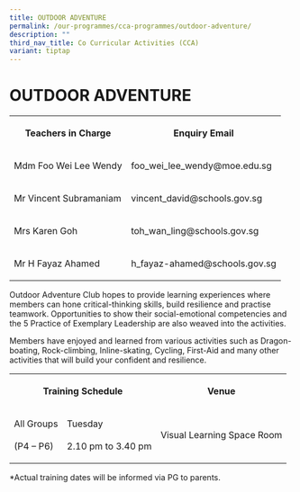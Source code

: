 ```yaml
---
title: OUTDOOR ADVENTURE
permalink: /our-programmes/cca-programmes/outdoor-adventure/
description: ""
third_nav_title: Co Curricular Activities (CCA)
variant: tiptap
---
```

<h1><strong>OUTDOOR ADVENTURE</strong></h1>
<table style="minWidth: 50px">
<colgroup>
<col>
<col>
</colgroup>
<tbody>
<tr>
<th rowspan="1" colspan="1">
<p>Teachers in Charge</p>
</th>
<th rowspan="1" colspan="1">
<p>Enquiry Email</p>
</th>
</tr>
<tr>
<td rowspan="1" colspan="1">
<p>Mdm Foo Wei Lee Wendy</p>
</td>
<td rowspan="1" colspan="1">
<p>foo_wei_lee_wendy@moe.edu.sg</p>
</td>
</tr>
<tr>
<td rowspan="1" colspan="1">
<p>Mr Vincent Subramaniam</p>
</td>
<td rowspan="1" colspan="1">
<p>vincent_david@schools.gov.sg</p>
</td>
</tr>
<tr>
<td rowspan="1" colspan="1">
<p>Mrs Karen Goh</p>
</td>
<td rowspan="1" colspan="1">
<p>toh_wan_ling@schools.gov.sg</p>
</td>
</tr>
<tr>
<td rowspan="1" colspan="1">
<p>Mr H Fayaz Ahamed</p>
</td>
<td rowspan="1" colspan="1">
<p>h_fayaz-ahamed@schools.gov.sg</p>
</td>
</tr>
</tbody>
</table>
<p>Outdoor Adventure Club hopes to provide learning experiences where members
can hone critical-thinking skills, build resilience and practise teamwork.
Opportunities to show their social-emotional competencies and the 5 Practice
of Exemplary Leadership are also weaved into the activities.</p>
<p>Members have enjoyed and learned from various activities such as Dragon-boating,
Rock-climbing, Inline-skating, Cycling, First-Aid and many other activities
that will build your confident and resilience.</p>
<table style="minWidth: 75px">
<colgroup>
<col>
<col>
<col>
</colgroup>
<tbody>
<tr>
<th rowspan="1" colspan="2">
<p><strong>Training Schedule</strong>
</p>
</th>
<th rowspan="1" colspan="1">
<p><strong>Venue</strong>
</p>
</th>
</tr>
<tr>
<td rowspan="1" colspan="1">
<p>All Groups
<br>
<br>(P4 – P6)</p>
</td>
<td rowspan="1" colspan="1">
<p>Tuesday
<br>
<br>2.10 pm to 3.40 pm</p>
</td>
<td rowspan="1" colspan="1">
<p>Visual Learning Space Room</p>
</td>
</tr>
</tbody>
</table>
<p>*Actual training dates will be informed via PG to parents.</p>